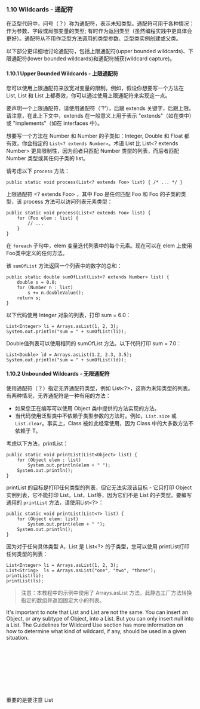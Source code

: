 ### 1.10 Wildcards - 通配符
在泛型代码中，问号（？）称为通配符，表示未知类型。通配符可用于各种情况：作为参数、字段或局部变量的类型; 有时作为返回类型（虽然编程实践中更具体会更好）。通配符从不用作泛型方法调用的类型参数、泛型类实例创建或父类。

以下部分更详细地讨论通配符，包括上限通配符(upper bounded wildcards)、下限通配符(lower bounded wildcards)和通配符捕获(wildcard capture)。


#### 1.10.1 Upper Bounded Wildcards - 上限通配符

您可以使用上限通配符来放宽对变量的限制。例如，假设你想要写一个方法在 List<Integer>, List<Double> 和 List<Number> 上都奏效，你可以通过使用上限通配符来实现这一点。

要声明一个上限通配符，请使用通配符（'?'），后跟 extends 关键字，后跟上限。请注意，在此上下文中，extends 在一般意义上用于表示 "extends"（如在类中）或 "implements"（如在 interfaces 中）。

想要写一个方法在 Number 和 Number 的子类如：Integer, Double 和 Float 都有效，你会指定的 `List<? extends Number>`。术语 List<Number> 比 List<? extends Number> 更具限制性，因为前者只匹配 Number 类型的列表，而后者匹配 Number 类型或其任何子类的 list。

请考虑以下 `process` 方法：

```public static void process(List<? extends Foo> list) { /* ... */ }```

上限通配符 <? extends Foo> ，其中 Foo 是任何匹配 Foo 和 Foo 的子类的类型，该 process 方法可以访问列表元素类型：


```
public static void process(List<? extends Foo> list) {
    for (Foo elem : list) {
        // ...
    }
}
```

在 `foreach` 子句中，elem 变量迭代列表中的每个元素。现在可以在 elem 上使用Foo类中定义的任何方法。

该 `sumOfList` 方法返回一个列表中的数字的总和：
```
public static double sumOfList(List<? extends Number> list) {
    double s = 0.0;
    for (Number n : list)
        s += n.doubleValue();
    return s;
}
```
以下代码使用 Integer 对象的列表，打印 sum = 6.0：

```
List<Integer> li = Arrays.asList(1, 2, 3);
System.out.println("sum = " + sumOfList(li));
```
Double值列表可以使用相同的 sumOfList 方法。以下代码打印 sum = 7.0：

```
List<Double> ld = Arrays.asList(1.2, 2.3, 3.5);
System.out.println("sum = " + sumOfList(ld));
```

#### 1.10.2 Unbounded Wildcards - 无限通配符
使用通配符（？）指定无界通配符类型，例如 List<?>，这称为未知类型的列表。有两种情况，无界通配符是一种有用的方法：

- 如果您正在编写可以使用 Object 类中提供的方法实现的方法。
- 当代码使用泛型类中不依赖于类型参数的方法时。例如，`List.size` 或`List.clear`。事实上，Class<?> 被如此经常使用，因为 Class<?> 中的大多数方法不依赖于 T。

考虑以下方法，printList：

```
public static void printList(List<Object> list) {
    for (Object elem : list)
        System.out.println(elem + " ");
    System.out.println();
}
```
printList 的目标是打印任何类型的列表，但它无法实现该目标 - 它只打印 Object 实例列表，它不能打印 List<Integer>，List<String>，List<Double>等，因为它们不是 List<Object> 的子类型。要编写通用的 `printList` 方法，请使用List<?>：

```
public static void printList(List<?> list) {
    for (Object elem: list)
        System.out.print(elem + " ");
    System.out.println();
}
```

因为对于任何具体类型 A，List<A> 是 List<?> 的子类型，您可以使用 printList打印任何类型的列表：

```
List<Integer> li = Arrays.asList(1, 2, 3);
List<String>  ls = Arrays.asList("one", "two", "three");
printList(li);
printList(ls);
```

> 注意：本教程中的示例中使用了 Arrays.asList 方法。此静态工厂方法转换指定的数组并返回固定大小的列表。

It's important to note that List<Object> and List<?> are not the same. You can insert an Object, or any subtype of Object, into a List<Object>. But you can only insert null into a List<?>. The Guidelines for Wildcard Use section has more information on how to determine what kind of wildcard, if any, should be used in a given situation.

重要的是要注意 List<Object> 和 List<?> 是不一样的。你可以插入 Object 或任何 Object 子类到 List<Object>。但是你只能在 List<?> 中插入 null。[The Guidelines for Wildcard Use]() 部分有对如何确定哪些通配符，如果有的话，应该在特定情况下可以使用更多的信息。

#### 1.10.3 Lower Bounded Wildcards - 
上限通配符部分显示了上限通配符限制未知类型为特定类型或其子类型并且使用 extends 关键字表示。以类似的方式，下限通配符将未知类型限制为特定类型或其父类。

使用通配符（'?'）表示下限通配符，后跟 super 关键字，后跟下限：<? super A>。

> 注意：您可以指定通配符的上限，也可以指定下限，但不能同时指定两者。

假设您要编写一个将 Integer 对象放入列表的方法。为了最大限度地提高灵活性，您希望该方法可以处理 List<Integer>，List<Number> 和 List<Object> - 任何可以保存 Integer 值的方法。

要编写可以处理 Integer 和 Integer 父类的方法，如 Integer, Number, and Object，你会指定 List<? super Integer>。术语 List<Integer> 的比 List<? super Integer> 更具限制性，因为前者仅匹配 Integer 类型的列表，而后者匹配任何类型为 Integer 的超类型的列表。

以下代码将数字 1 到 10 添加到列表的末尾：

```
public static void addNumbers(List<? super Integer> list) {
    for (int i = 1; i <= 10; i++) {
        list.add(i);
    }
}
```

[Guidelines for Wildcard Use]() 部分提供有关何时使用上限通配符以及何时使用下限通配符的指导。

#### 1.10.4 Wildcards and Subtyping
如 [Generics, Inheritance, and Subtypes]() 中所述，泛型类或接口仅仅因为它们的类型之间存在关系而无关。但是，您可以使用通配符在泛型类或接口之间创建关系。

给定以下两个常规（非泛型）类：

```
class A { /* ... */ }
class B extends A { /* ... */ }
```

编写以下代码是合理的：

```
B b = new B();
A a = b;
```

此示例显示常规类的继承遵循此子类型规则：如果 B extends A，则类 B 是类 A 的子类型。此规则不适用于泛型类型：

```
List<B> lb = new ArrayList<>();
List<A> la = lb;   // compile-time error
```

鉴于 Integer 是 Number 的子类型，List<Integer> 和 List<Number> 之间的关系是什么？

![](https://docs.oracle.com/javase/tutorial/figures/java/generics-listParent.gif)

尽管 Integer 是 Number 的子类型，但 List<Integer> 不是 List<Number> 的子类型，实际上，这两种类型不相关。List<Number> 和 List<Integer> 的公共父是 List<?>。

为了在这些类之间创建关系以便代码可以通过 List<Integer> 的元素访问 Number 的方法，请使用上限的通配符：

```
List<? extends Integer> intList = new ArrayList<>();
List<? extends Number>  numList = intList;  // OK. List<? extends 
Integer> is a subtype of List<? extends Number>
```

因为 Integer 是 Number 的子类型，而 numList 是 Number 对象的列表，所以intList（Integer 对象列表） 和 numList 之间现在存在关系。下图显示了使用上限和下限通配符声明的多个 List 类之间的关系。

[](https://docs.oracle.com/javase/tutorial/figures/java/generics-wildcardSubtyping.gif)

[The Guidelines for Wildcard Use]() 部分有关于使用上下界通配符的结果的详情。

#### 1.10.6 Guidelines for Wildcard Use
学习使用泛型编程时，一个令人非常困惑的方面是确定何时使用上限通配符以及下限通配符。此页面提供了设计代码时要遵循的一些准则。

出于此讨论的目的，为两个函数提供同一个变量视为是有帮助的：

##### An "In" Variable
"in" 变量向代码供应数据。想象一下带有两个参数的复制方法：`copy（src，dest）`。该 src 参数提供的数据被复制，因此它是 "in" 参数。

##### An "Out" Variable
"out" 变量保存数据以供其他地方使用。在复制示例中，`copy（src，dest）` dest参数接受数据，因此它是 "out" 参数。

当然，一些变量既用于 "in" 又用于 "out" 目的 - 这种情况也在指南中得到处理。

在决定是否使用通配符以及适合使用哪种类型的通配符时，可以使用 "in" "out"原则。以下列表提供了遵循的准则：

**通配符指南：**

- An "in" variable is defined with an upper bounded wildcard, using the extends keyword.
- An "out" variable is defined with a lower bounded wildcard, using the super keyword.
- In the case where the "in" variable can be accessed using methods defined in the Object class, use an unbounded wildcard.
- In the case where the code needs to access the variable as both an "in" and an "out" variable, do not use a wildcard.

这些指南不适用于方法的返回类型。应该避免使用通配符作为返回类型，因为它强制程序员使用代码来处理通配符。

List<? extends ...> 可以被非正式地认为是只读的，但这不是一个严格的保证。假设您有以下两个类：

```
class NaturalNumber {

    private int i;

    public NaturalNumber(int i) { this.i = i; }
    // ...
}

class EvenNumber extends NaturalNumber {

    public EvenNumber(int i) { super(i); }
    // ...
}
```

请考虑以下代码：

```
List<EvenNumber> le = new ArrayList<>();
List<? extends NaturalNumber> ln = le;
ln.add(new NaturalNumber(35));  // compile-time error
```

因为 List<EvenNumber> 是 List<? extends NaturalNumber> 子类，您可以用 le 指定 ln。但是你不能使用 ln 将自然数添加到偶数列表中。列表中的以下操作是可能的：

- You can add null.
- You can invoke clear.
- You can get the iterator and invoke remove.
- You can capture the wildcard and write elements that you've read from the list.

你可以看到 List<? extends NaturalNumber> 定义的 list 在严格意义上不是只读的，但您可能会这样想，因为您无法存储新元素或更改列表中的现有元素。

